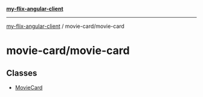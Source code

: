 [**my-flix-angular-client**](/README.md)

***

[my-flix-angular-client](../../modules.md) / movie-card/movie-card

# movie-card/movie-card

## Classes

- [MovieCard](classes/MovieCard.md)
